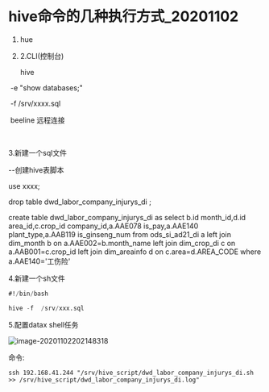 # hive命令的几种执行方式_20201102

1. hue

2. 2.CLI(控制台)

   hive

​		-e  "show databases;" 

​		-f    /srv/xxxx.sql

​		beeline 远程连接

​	

3.新建一个sql文件





--创建hive表脚本

use xxxx;

drop table dwd_labor_company_injurys_di ;

create table dwd_labor_company_injurys_di as
select  b.id month_id,d.id area_id,c.crop_id company_id,a.AAE078 is_pay,a.AAE140 plant_type,a.AAB119 is_ginseng_num
from ods_si_ad21_di a 
left join dim_month b on a.AAE002=b.month_name
left join dim_crop_di c on a.AAB001=c.crop_id
left join dim_areainfo d on c.area=d.AREA_CODE
where a.AAE140='工伤险'



4.新建一个sh文件

```sql
#!/bin/bash

hive -f  /srv/xxx.sql
```



5.配置datax shell任务

![image-20201102202148318](C:\Users\bahsk\AppData\Roaming\Typora\typora-user-images\image-20201102202148318.png)

命令:

```shell
ssh 192.168.41.244 "/srv/hive_script/dwd_labor_company_injurys_di.sh >> /srv/hive_script/dwd_labor_company_injurys_di.log"
```

